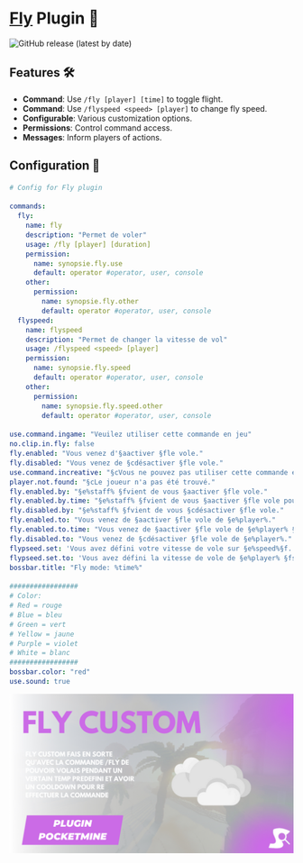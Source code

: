 # [Fly](https://github.com/Synopsie/Fly) Plugin 🎐

![GitHub release (latest by date)](https://img.shields.io/github/v/release/Synopsie/Fly)

## Features 🛠️

- **Command**: Use `/fly [player] [time]` to toggle flight.
- **Command**: Use `/flyspeed <speed> [player]` to change fly speed.
- **Configurable**: Various customization options.
- **Permissions**: Control command access.
- **Messages**: Inform players of actions.

## Configuration 📝

```yaml
# Config for Fly plugin

commands:
  fly:
    name: fly
    description: "Permet de voler"
    usage: /fly [player] [duration]
    permission:
      name: synopsie.fly.use
      default: operator #operator, user, console
    other:
      permission:
        name: synopsie.fly.other
        default: operator #operator, user, console
  flyspeed:
    name: flyspeed
    description: "Permet de changer la vitesse de vol"
    usage: /flyspeed <speed> [player]
    permission:
      name: synopsie.fly.speed
      default: operator #operator, user, console
    other:
      permission:
        name: synopsie.fly.speed.other
        default: operator #operator, user, console

use.command.ingame: "Veuilez utiliser cette commande en jeu"
no.clip.in.fly: false
fly.enabled: "Vous venez d'§aactiver §fle vole."
fly.disabled: "Vous venez de §cdésactiver §fle vole."
use.command.increative: "§cVous ne pouvez pas utiliser cette commande en créatif."
player.not.found: "§cLe joueur n'a pas été trouvé."
fly.enabled.by: "§e%staff% §fvient de vous §aactiver §fle vole."
fly.enabled.by.time: "§e%staff% §fvient de vous §aactiver §fle vole pour §e%time%§f."
fly.disabled.by: "§e%staff% §fvient de vous §cdésactiver §fle vole."
fly.enabled.to: "Vous venez de §aactiver §fle vole de §e%player%."
fly.enabled.to.time: "Vous venez de §aactiver §fle vole de §e%player% §fpour §e%time%§f."
fly.disabled.to: "Vous venez de §cdésactiver §fle vole de §e%player%."
flypseed.set: 'Vous avez défini votre vitesse de vole sur §e%speed%§f.'
flypseed.set.to: 'Vous avez défini la vitesse de vole de §e%player% §fsur §e%speed%§f.'
bossbar.title: "Fly mode: %time%"

#################
# Color:
# Red = rouge
# Blue = bleu
# Green = vert
# Yellow = jaune
# Purple = violet
# White = blanc
#################
bossbar.color: "red"
use.sound: true
```

![fly](fly.png)